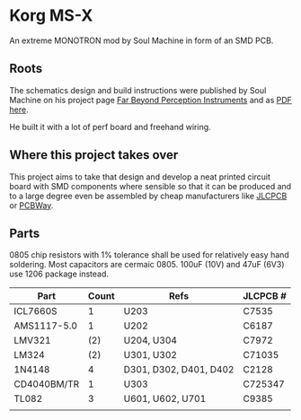 # Korg MS-X

An extreme MONOTRON mod by Soul Machine in form of an SMD PCB.


## Roots

The schematics design and build instructions were published by Soul Machine on his project page
[Far Beyond Perception Instruments](https://www.djsoulmachine.com/farbeyondperception/msx.html)
and as 
[PDF here](http://www.djsoulmachine.com/farbeyondperception/msx/MSX-schematics.pdf).

He built it with a lot of perf board and freehand wiring.


## Where this project takes over

This project aims to take that design and develop a neat printed circuit board with SMD components where sensible so that it can be produced and to a large degree even be assembled by cheap manufacturers like [JLCPCB](jlcpcb.com) or [PCBWay](pcbway.com).


## Parts

0805 chip resistors with 1% tolerance shall be used for relatively easy hand soldering.
Most capacitors are cermaic 0805. 100uF (10V) and 47uF (6V3) use 1206 package instead.

| Part        | Count | Refs                   | JLCPCB # |
| ---         | ---   | ---                    | ---      |
| ICL7660S    | 1     | U203                   | C7535    |
| AMS1117-5.0 | 1     | U202                   | C6187    |
| LMV321      | (2)   | U204, U304             | C7972    |
| LM324       | (2)   | U301, U302             | C71035   |
| 1N4148      | 4     | D301, D302, D401, D402 | C2128    |
| CD4040BM/TR | 1     | U303                   | C725347  |
| TL082       | 3     | U601, U602, U701       | C9385    |
|  |  |  |  |
